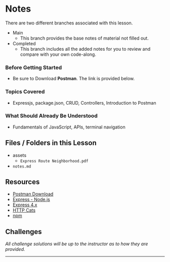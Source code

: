 # Notes
There are two different branches associated with this lesson.
- Main
  - This branch provides the base notes of material not filled out.
- Completed
  - This branch includes all the added notes for you to review and compare with your own code-along.

### Before Getting Started
- Be sure to Download **Postman**. The link is provided below.

### Topics Covered
- Expressjs, package.json, CRUD, Controllers, Introduction to Postman

### What Should Already Be Understood
- Fundamentals of JavaScript, APIs, terminal navigation

## Files / Folders in this Lesson
- assets
  - `Express Route Neighborhood.pdf`
- `notes.md`

## Resources
- [Postman Download](https://www.postman.com/downloads/)
- [Express - Node.js](https://expressjs.com/)
- [Express 4.x](https://expressjs.com/en/4x/api.html#app.post.method)
- [HTTP Cats](https://http.cat/)
- [npm](https://www.npmjs.com/)

## Challenges
*All challenge solutions will be up to the instructor as to how they are provided.*

---

